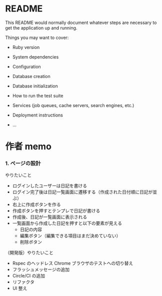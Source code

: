 # README

This README would normally document whatever steps are necessary to get the
application up and running.

Things you may want to cover:

- Ruby version

- System dependencies

- Configuration

- Database creation

- Database initialization

- How to run the test suite

- Services (job queues, cache servers, search engines, etc.)

- Deployment instructions

- ...

# 作者 memo

### 1. ページの設計

やりたいこと

- ログインしたユーザーは日記を書ける
- ログイン完了後は日記一覧画面に遷移する（作成された日付順に日記が並ぶ）
- 右上に作成ボタンを作る
- 作成ボタンを押すとテンプレで日記が書ける
- 作成後、日記が一覧画面に表示される
- 一覧画面から作成した日記を押すと以下の要素が見える
  - 日記の内容
  - 編集ボタン（編集できる項目はまだ決めていない）
  - 削除ボタン

（開発版）やりたいこと

- Rspec のヘッドレス Chrome ブラウザのテストへの切り替え
- フラッシュメッセージの追加
- Circle/CI の追加
- リファクタ
- UI 整え
